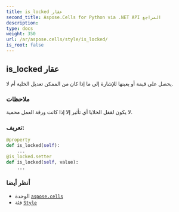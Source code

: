 ```yaml
---
title: is_locked عقار
second_title: Aspose.Cells for Python via .NET API المراجع
description:
type: docs
weight: 350
url: /ar/aspose.cells/style/is_locked/
is_root: false
---
```

##  is_locked عقار

يحصل على قيمة أو يعينها للإشارة إلى ما إذا كان من الممكن تعديل الخلية أم لا.

###  ملاحظات

لا يكون لقفل الخلايا أي تأثير إلا إذا كانت ورقة العمل محمية.
###  تعريف:
```python
@property
def is_locked(self):
    ...
@is_locked.setter
def is_locked(self, value):
    ...
```

###  أنظر أيضا
* الوحدة [`aspose.cells`](../../)
* فئة [`Style`](/cells/python-net/ar/aspose.cells/style)
